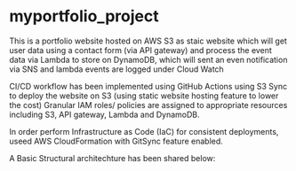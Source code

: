 # myportfolio_project
This is a portfolio website hosted on AWS S3 as staic website which will get user data using a contact form (via API gateway) and process the event data via Lambda to store on DynamoDB, which will sent an even notification via SNS and lambda events are logged under Cloud Watch

CI/CD workflow has been implemented using GitHub Actions using S3 Sync to deploy the website on S3 (using static website hosting feature to lower the cost)
Granular IAM roles/ policies are assigned to appropriate resources including S3, API gateway, Lambda and DynamoDB.

In order perform Infrastructure as Code (IaC) for consistent deployments, useed AWS CloudFormation with GitSync feature enabled.

A Basic Structural architechture has been shared below:



